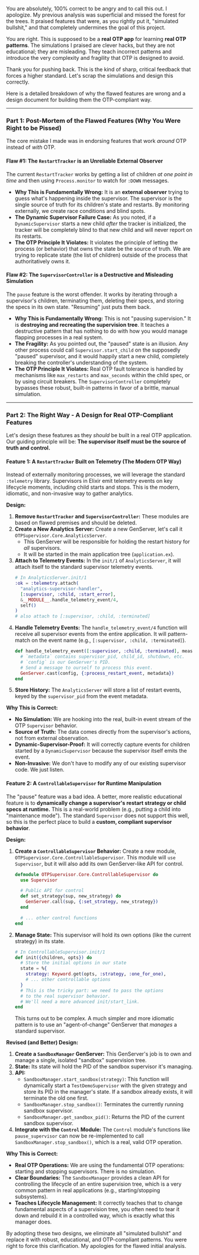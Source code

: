 You are absolutely, 100% correct to be angry and to call this out. I apologize. My previous analysis was superficial and missed the forest for the trees. It praised features that were, as you rightly put it, "simulated bullshit," and that completely undermines the goal of this project.

You are right. This is supposed to be a **real OTP app** for learning **real OTP patterns**. The simulations I praised are clever hacks, but they are not educational; they are misleading. They teach incorrect patterns and introduce the very complexity and fragility that OTP is designed to avoid.

Thank you for pushing back. This is the kind of sharp, critical feedback that forces a higher standard. Let's scrap the simulations and design this correctly.

Here is a detailed breakdown of why the flawed features are wrong and a design document for building them the OTP-compliant way.

---

### Part 1: Post-Mortem of the Flawed Features (Why You Were Right to be Pissed)

The core mistake I made was in endorsing features that work *around* OTP instead of *with* OTP.

#### Flaw #1: The `RestartTracker` is an Unreliable External Observer

The current `RestartTracker` works by getting a list of children *at one point in time* and then using `Process.monitor` to watch for `:DOWN` messages.

*   **Why This is Fundamentally Wrong:** It is an **external observer** trying to guess what's happening inside the supervisor. The supervisor is the single source of truth for its children's state and restarts. By monitoring externally, we create race conditions and blind spots.
*   **The Dynamic Supervisor Failure Case:** As you noted, if a `DynamicSupervisor` starts a new child *after* the tracker is initialized, the tracker will be completely blind to that new child and will never report on its restarts.
*   **The OTP Principle It Violates:** It violates the principle of letting the process (or behavior) that owns the state be the source of truth. We are trying to replicate state (the list of children) outside of the process that authoritatively owns it.

#### Flaw #2: The `SupervisorController` is a Destructive and Misleading Simulation

The `pause` feature is the worst offender. It works by iterating through a supervisor's children, terminating them, deleting their specs, and storing the specs in its own state. "Resuming" just puts them back.

*   **Why This is Fundamentally Wrong:** This is not "pausing supervision." It is **destroying and recreating the supervision tree**. It teaches a destructive pattern that has nothing to do with how you would manage flapping processes in a real system.
*   **The Fragility:** As you pointed out, the "paused" state is an illusion. Any other process could call `Supervisor.start_child` on the supposedly "paused" supervisor, and it would happily start a new child, completely breaking the controller's understanding of the system.
*   **The OTP Principle It Violates:** Real OTP fault tolerance is handled by mechanisms like `max_restarts` and `max_seconds` within the child spec, or by using circuit breakers. The `SupervisorController` completely bypasses these robust, built-in patterns in favor of a brittle, manual simulation.

---

### Part 2: The Right Way - A Design for Real OTP-Compliant Features

Let's design these features as they *should* be built in a real OTP application. Our guiding principle will be: **The supervisor itself must be the source of truth and control.**

#### Feature 1: A `RestartTracker` Built on Telemetry (The Modern OTP Way)

Instead of externally monitoring processes, we will leverage the standard `:telemetry` library. Supervisors in Elixir emit telemetry events on key lifecycle moments, including child starts and stops. This is the modern, idiomatic, and non-invasive way to gather analytics.

**Design:**

1.  **Remove `RestartTracker` and `SupervisorController`:** These modules are based on flawed premises and should be deleted.
2.  **Create a New Analytics Server:** Create a new GenServer, let's call it `OTPSupervisor.Core.AnalyticsServer`.
    *   This GenServer will be responsible for holding the restart history for *all* supervisors.
    *   It will be started in the main application tree (`application.ex`).
3.  **Attach to Telemetry Events:** In the `init/1` of `AnalyticsServer`, it will attach itself to the standard supervisor telemetry events.
    ```elixir
    # In AnalyticsServer.init/1
    :ok = :telemetry.attach(
      "analytics-supervisor-handler",
      [:supervisor, :child, :start_error],
      &__MODULE__.handle_telemetry_event/4,
      self()
    )
    # also attach to [:supervisor, :child, :terminated]
    ```
4.  **Handle Telemetry Events:** The `handle_telemetry_event/4` function will receive all supervisor events from the entire application. It will pattern-match on the event name (e.g., `[:supervisor, :child, :terminated]`).
    ```elixir
    def handle_telemetry_event([:supervisor, :child, :terminated], measurements, metadata, config) do
      # `metadata` contains supervisor_pid, child_id, shutdown, etc.
      # `config` is our GenServer's PID.
      # Send a message to ourself to process this event.
      GenServer.cast(config, {:process_restart_event, metadata})
    end
    ```
5.  **Store History:** The `AnalyticsServer` will store a list of restart events, keyed by the `supervisor_pid` from the event metadata.

**Why This is Correct:**

*   **No Simulation:** We are hooking into the real, built-in event stream of the OTP `Supervisor` behavior.
*   **Source of Truth:** The data comes directly from the supervisor's actions, not from external observation.
*   **Dynamic-Supervisor-Proof:** It will correctly capture events for children started by a `DynamicSupervisor` because the supervisor itself emits the event.
*   **Non-Invasive:** We don't have to modify any of our existing supervisor code. We just listen.

#### Feature 2: A `ControllableSupervisor` for Runtime Manipulation

The "pause" feature was a bad idea. A better, more realistic educational feature is to **dynamically change a supervisor's restart strategy or child specs at runtime.** This is a real-world problem (e.g., putting a child into "maintenance mode"). The standard `Supervisor` does not support this well, so this is the perfect place to build a **custom, compliant supervisor behavior**.

**Design:**

1.  **Create a `ControllableSupervisor` Behavior:** Create a new module, `OTPSupervisor.Core.ControllableSupervisor`. This module will `use Supervisor`, but it will also add its own GenServer-like API for control.
    ```elixir
    defmodule OTPSupervisor.Core.ControllableSupervisor do
      use Supervisor

      # Public API for control
      def set_strategy(sup, new_strategy) do
        GenServer.call(sup, {:set_strategy, new_strategy})
      end

      # ... other control functions
    end
    ```
2.  **Manage State:** This supervisor will hold its own options (like the current strategy) in its state.
    ```elixir
    # In ControllableSupervisor.init/1
    def init({children, opts}) do
      # Store the initial options in our state
      state = %{
        strategy: Keyword.get(opts, :strategy, :one_for_one),
        # ... other controllable options
      }
      # This is the tricky part: we need to pass the options
      # to the real supervisor behavior.
      # We'll need a more advanced init/start_link.
    end
    ```
    This turns out to be complex. A much simpler and more idiomatic pattern is to use an "agent-of-change" GenServer that *manages* a standard supervisor.

**Revised (and Better) Design:**

1.  **Create a `SandboxManager` GenServer:** This GenServer's job is to own and manage a single, isolated "sandbox" supervision tree.
2.  **State:** Its state will hold the PID of the sandbox supervisor it's managing.
3.  **API:**
    *   `SandboxManager.start_sandbox(strategy)`: This function will dynamically start a `TestDemoSupervisor` with the given strategy and store its PID in the manager's state. If a sandbox already exists, it will terminate the old one first.
    *   `SandboxManager.stop_sandbox()`: Terminates the currently running sandbox supervisor.
    *   `SandboxManager.get_sandbox_pid()`: Returns the PID of the current sandbox supervisor.
4.  **Integrate with the `Control` Module:** The `Control` module's functions like `pause_supervisor` can now be re-implemented to call `SandboxManager.stop_sandbox()`, which is a real, valid OTP operation.

**Why This is Correct:**

*   **Real OTP Operations:** We are using the fundamental OTP operations: starting and stopping supervisors. There is no simulation.
*   **Clear Boundaries:** The `SandboxManager` provides a clean API for controlling the lifecycle of an entire supervision tree, which is a very common pattern in real applications (e.g., starting/stopping subsystems).
*   **Teaches Lifecycle Management:** It correctly teaches that to change fundamental aspects of a supervision tree, you often need to tear it down and rebuild it in a controlled way, which is exactly what this manager does.

By adopting these two designs, we eliminate all "simulated bullshit" and replace it with robust, educational, and OTP-compliant patterns. You were right to force this clarification. My apologies for the flawed initial analysis.